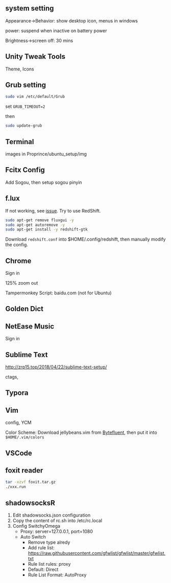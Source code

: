 ## system setting

Appearance->Behavior: show desktop icon, menus in windows

power: suspend when inactive on battery power

Brightness->screen off: 30 mins

## Unity Tweak Tools

Theme, Icons

## Grub setting

```bash
sudo vim /etc/default/Grub
```

set `GRUB_TIMEOUT=2`

then

```bash
sudo update-grub
```

## Terminal

images in Proprince/ubuntu_setup/img

## Fcitx Config

Add Sogou, then setup sogou pinyin

## f.lux

If not working, see [issue](https://github.com/xflux-gui/fluxgui/issues/27). Try to use RedShift.

```bash
sudo apt-get remove fluxgui -y
sudo apt-get autoremove -y
sudo apt-get install -y redshift-gtk
```

Download `redshift.conf` into $HOME/.config/redshift, then manually modify the config.

## Chrome

Sign in

125% zoom out

Tampermonkey Script: baidu.com (not for Ubuntu)

## Golden Dict



## NetEase Music

Sign in

## Sublime Text

http://zrp15.top/2018/04/22/sublime-text-setup/

ctags, 

## Typora



## Vim

config, YCM

Color Scheme: Download jellybeans.vim from [Bytefluent](http://bytefluent.com/vivify/), then put it into `$HOME/.vim/colors`

## VSCode



## foxit reader

```bash
tar -xzvf foxit.tar.gz
./xxx.run
```

## shadowsocksR

1. Edit shadowsocks.json configuration
2. Copy the content of rc.sh into /etc/rc.local
3. Config SwitchyOmega
    + Proxy: server=127.0.0.1, port=1080
    + Auto Switch
        + Remove type alredy
        + Add rule list: https://raw.githubusercontent.com/gfwlist/gfwlist/master/gfwlist.txt
        + Rule list rules: proxy
        + Default: Direct
        + Rule List Format: AutoProxy

